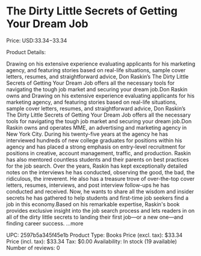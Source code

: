 # The Dirty Little Secrets of Getting Your Dream Job

Price: USD:$33.34-$33.34

Product Details:

Drawing on his extensive experience evaluating applicants for his marketing agency, and featuring stories based on real-life situations, sample cover letters, resumes, and straightforward advice, Don Raskin’s The Dirty Little Secrets of Getting Your Dream Job offers all the necessary tools for navigating the tough job market and securing your dream job.Don Raskin owns and Drawing on his extensive experience evaluating applicants for his marketing agency, and featuring stories based on real-life situations, sample cover letters, resumes, and straightforward advice, Don Raskin’s The Dirty Little Secrets of Getting Your Dream Job offers all the necessary tools for navigating the tough job market and securing your dream job.Don Raskin owns and operates MME, an advertising and marketing agency in New York City. During his twenty-five years at the agency he has interviewed hundreds of new college graduates for positions within his agency and has placed a strong emphasis on entry-level recruitment for positions in creative, account management, traffic, and production. Raskin has also mentored countless students and their parents on best practices for the job search. Over the years, Raskin has kept exceptionally detailed notes on the interviews he has conducted, observing the good, the bad, the ridiculous, the irreverent. He also has a treasure trove of over-the-top cover letters, resumes, interviews, and post interview follow-ups he has conducted and received. Now, he wants to share all the wisdom and insider secrets he has gathered to help students and first-time job seekers find a job in this economy.Based on his remarkable expertise, Raskin's book provides exclusive insight into the job search process and lets readers in on all of the dirty little secrets to landing their first job—or a new one—and finding career success. ...more

UPC: 2597b5a345f45e1b
Product Type: Books
Price (excl. tax): $33.34
Price (incl. tax): $33.34
Tax: $0.00
Availability: In stock (19 available)
Number of reviews: 0